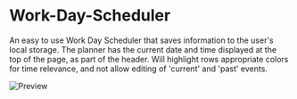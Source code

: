 # Work-Day-Scheduler
An easy to use Work Day Scheduler that saves information to the user's local storage.
The planner has the current date and time displayed at the top of the page, as part of the header.
Will highlight rows appropriate colors for time relevance, and not allow editing of 'current' and 'past' events.

![Preview](https://github/robotom01/Work-Day-Scheduler/assets/images/preview.png)

